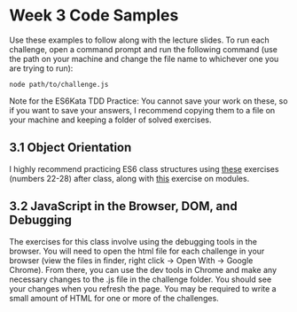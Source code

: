 # Week 3 Code Samples

Use these examples to follow along with the lecture slides. To run each challenge, open a command prompt and run the following command (use the path on your machine and change the file name to whichever one you are trying to run):

`node path/to/challenge.js`

Note for the ES6Kata TDD Practice: You cannot save your work on these, so if you want to save your answers, I recommend copying them to a file on your machine and keeping a folder of solved exercises.

## 3.1 Object Orientation

I highly recommend practicing ES6 class structures using [these](tddbin.com/#?kata=es6/language/class/creation) exercises (numbers 22-28) after class, along with [this](tddbin.com/#?kata=es6/language/modules/import) exercise on modules.

## 3.2 JavaScript in the Browser, DOM, and Debugging

The exercises for this class involve using the debugging tools in the browser. You will need to open the html file for each challenge in your browser (view the files in finder, right click -> Open With -> Google Chrome). From there, you can use the dev tools in Chrome and make any necessary changes to the .js file in the challenge folder. You should see your changes when you refresh the page. You may be required to write a small amount of HTML for one or more of the challenges.